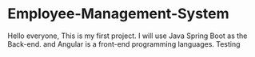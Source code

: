 # Employee-Management-System

Hello everyone, This is my first project.
I will use Java Spring Boot as the Back-end. and Angular is a front-end programming languages.
Testing


